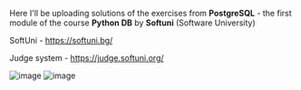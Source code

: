 Here I'll be uploading solutions of the exercises from **PostgreSQL** - the first module of the course **Python DB** by **Softuni** (Software University)

SoftUni - https://softuni.bg/

Judge system - https://judge.softuni.org/

![image](https://github.com/StivanD/PostgreSQL/assets/62377138/8d5f9f9d-96f4-42f0-9d80-44df9a0fd60e)
![image](https://github.com/StivanD/PostgreSQL/assets/62377138/6397bfd1-8d95-4962-b980-db9d8e5dfa6c)
